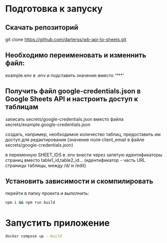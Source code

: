 # Подготовка к запуску

## Скачать репозиторий 

git clone https://github.com/darterss/wb-api-to-sheets.git

## Необходимо переименовать и изменнить файл:

example.env в .env и подставить значения вместо '***'

## Получить файл google-credentials.json в Google Sheets API и настроить доступ к таблицам

записать secrets/google-credentials.json вместо файла secrets/example.google-credentials.json

создать, например, необходимое количество таблиц, предоставить им доступ для редактирования
(значение поля client_email в файле secrets/google-credentials.json)

в переменную SHEET_IDS в .env внести через запятую идентификаторы страниц вместо table1_id,table2_id...
(идентификатор - часть URL страницы таблицы, между /d/ и /edit)

## Установить зависимости и скомпилировать

перейти в папку проекта и выполнить:
```bash
npm i && npm run build
```

# Запустить приложение

```bash
docker compose up --build
```
